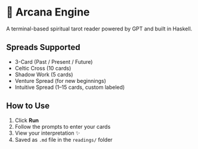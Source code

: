 # 🔮 Arcana Engine

A terminal-based spiritual tarot reader powered by GPT and built in Haskell.

## Spreads Supported

- 3-Card (Past / Present / Future)
- Celtic Cross (10 cards)
- Shadow Work (5 cards)
- Venture Spread (for new beginnings)
- Intuitive Spread (1–15 cards, custom labeled)

## How to Use

1. Click **Run**
2. Follow the prompts to enter your cards
3. View your interpretation ✨
4. Saved as `.md` file in the `readings/` folder
